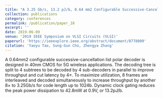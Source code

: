 ```yaml
---
title: "A 3.25 Gb/s, 13.2 pJ/b, 0.64 mm2 Configurable Successive-Cancellation List Polar Decoder using Split-Tree Architecture in 40nm CMOS"
collection: publications
category: conferences
permalink: /publication/paper_10
excerpt: ''
date: 2019-06-09
venue: '2019 IEEE Symposium on VLSI Circuits (VLSI)'
paperurl: 'https://ieeexplore.ieee.org/abstract/document/8778009'
citation: 'Yaoyu Tao, Sung-Gun Cho, Zhengya Zhang'
---
```


A 0.64mm2 configurable successive-cancellation list polar decoder is designed in 40nm CMOS for 5G wireless applications. The decoding tree is split to 4 subtrees to be decoded by 4 sub-decoders in parallel to improve throughput and cut latency by 4×. To maximize utilization, 8 frames are interleaved and decoded simultaneously to increase throughput by another 8× to 3.25Gb/s for code length up to 1024b. Dynamic clock gating reduces the peak power dissipation to 42.8mW at 0.9V, or 13.2pJ/b.
